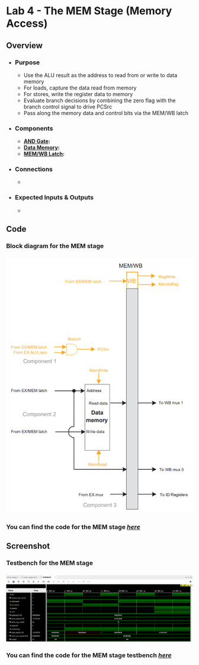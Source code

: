 # Lab 4 - The MEM Stage (Memory Access)

## Overview
- ### Purpose
  - Use the ALU result as the address to read from or write to data memory
  - For loads, capture the data read from memory
  - For stores, write the register data to memory
  - Evaluate branch decisions by combining the zero flag with the branch control signal to drive PCSrc
  - Pass along the memory data and control bits via the MEM/WB latch
- ### Components
  - [**AND Gate**](https://github.com/fctanglao/ComputerArchitectureLabs/blob/main/Lab%204/and_gate.v)**:**
  - [**Data Memory**](https://github.com/fctanglao/ComputerArchitectureLabs/blob/main/Lab%204/data_memory.v)**:**
  - [**MEM/WB Latch**](https://github.com/fctanglao/ComputerArchitectureLabs/blob/main/Lab%204/mem_wb_latch.v)**:**
- ### Connections
  - 
- ### Expected Inputs & Outputs
  - 

## Code
### Block diagram for the MEM stage
### ![Block diagram](https://github.com/fctanglao/ComputerArchitectureLabs/blob/main/Lab%204/mem%20stage%20block%20diagram.png)
### You can find the code for the MEM stage [*here*](https://github.com/fctanglao/ComputerArchitectureLabs/blob/main/Lab%204/mem_stage.v)

## Screenshot
### Testbench for the MEM stage
### ![Testbench](https://github.com/fctanglao/ComputerArchitectureLabs/blob/main/Lab%204/mem%20stage%20testbench.png)
### You can find the code for the MEM stage testbench [*here*](https://github.com/fctanglao/ComputerArchitectureLabs/blob/main/Lab%204/mem_stage_tb.v)

